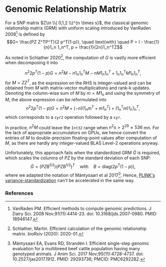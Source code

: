 # Genomic Relationship Matrix
For a SNP matrix $Z\in \\{ 0,1,2 \\}^{n \times s}$, the classical genomic relationship matrix (GRM) with uniform scaling introduced by VanRaden 2008[^1] is defined by
$$G= \frac{PZ Z^TP^T}{2 p^T(1-p)}, \quad \text{with} \quad P = I - \frac{1}{n}1_n 1_n^T, p = \frac{1}{2n}1_n^TZ$$

As noted in Schlather 2020[^2], the computation of $G$ is vastly more efficient when decomposing it into

$$n^2 2 p^T(1-p) G =n^2 M - n 1_n1_n^TM - nM 1_n 1_n^T + 1_n1_n^TM 1_n 1_n^T,$$
for $M= ZZ^T$, as the expression on the RHS is integer-valued and can be obtained from $M$ with matrix-vector multiplications and rank-k updates. Denoting the column-wise sum of $M$ by $m = M1_n$ and using the symmetry of $M$, the above expression can be reformulated into  
$$n^2 2 p^T(1-p) G = n^2 M + (-n) ( 1_n m^T + m1_n^T) + (1_n^Tm) 1_n 1_n^T,$$
which corresponds to a `syr2` operation followed by a `syr`.

In practice, $n^2M$ could leave the `Int32` range when $n^2 s > 2^{29}\approx 536$ mn. For the lack of appropriate accumulators on GPUs, we hence convert the entries of $M$ to double-precision floating-point values after computation of $M$, as there are hardly any integer-valued BLAS Level-2 operations anyway. 

Unfortunately, this approach fails when the standardized GRM $\tilde{G}$ is required, which scales the columns of $PZ$ by the standard deviation of each SNP:
$$\tilde{G} = (PZB^{1/2})(PZB^{1/2})^T \quad \text{with} \quad B = \text{diag} (2 p^T (1-p)),$$
where we adapted the notation of Mäntysaari et al 2017[^3]. Hence, [PLINK's variance-standardization](https://www.cog-genomics.org/plink/1.9/distance#make_rel) can't be accelerated in the same way.


### References
[^1]: VanRaden PM. Efficient methods to compute genomic predictions. J Dairy Sci. 2008 Nov;91(11):4414-23. doi: 10.3168/jds.2007-0980. PMID: 18946147.

[^2]: Schlather, Martin. Efficient calculation of the genomic relationship matrix. bioRxiv (2020): 2020-01.

[^3]: Mäntysaari EA, Evans RD, Strandén I. Efficient single-step genomic evaluation for a multibreed beef cattle population having many genotyped animals. J Anim Sci. 2017 Nov;95(11):4728-4737. doi: 10.2527/jas2017.1912. PMID: 29293736; PMCID: PMC6292282.
